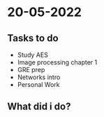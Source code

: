# 20-05-2022

## Tasks to do

- Study AES 
- Image processing chapter 1
- GRE prep
- Networks intro
- Personal Work

## What did i do?
